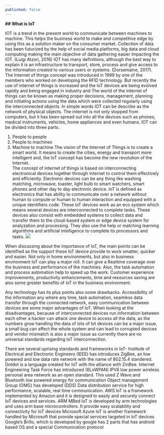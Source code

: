 ```yaml
---
published: false
---
```

**## What is IoT**

IOT is a trend in the present world to communicate between machines to machine. This helps the business world to make and competitive edge by using this as a solution maker on the consumer market. Collection of data has been futurized by the help of social media platforms, big data and cloud computing making the main objective of data gathering easier impacting the IOT. (Luigi Atzori, 2016) IOT has many definitions, although the best way to explain it is an infrastructure to transport, store, process and give access to the information created to various users or systems. (Dorsemaine, 2017).
The Internet of things concept was introduced in 1999 by one of the members who worked on developing the RFID technology. But recently the use of internet of things is increased and the IoT devices are being evolved rapidly and being engaged in industry and 
The world of the internet of things can be known as making proper decisions, management, planning and initiating actions using the data which were collected regularly using the interconnected objects. In simple words IOT can be describe as the network of physical objects. The internet is not only stopped from computers, but it has been spread out into all the devices such as phones, medical instruments, vehicles, home appliances and even humans. 
IOT can be divided into three parts. 
1.	People to people
2.	People to machines
3.	Machine to machine
The vision of the Internet of Things is to create a smart world. It means to create the cities, energy and transport more intelligent and, the IoT concept has become the new revolution of the Internet.  
The concept of internet of things is based on interconnecting electronical devices together through internet to control them effectively and efficiently.  Electronic devices can be any thing like washing matching, microwave, toaster, light bulb to smart watchers, smart phones and other day to day electronic device. IoT is defined as electronics that has ability to communicate over a network without human to compute or human to human interaction and equipped with a unique identifiers code.
These IoT devices work as an eco system which means several devices are interconnected to complete tasks. These devices also consist with embedded systems to collect data and transfer them to the cloud-based system or edge device system for analyzation and processing. They also use the help or matching learning algorithms and artificial intelligence to complete its processors and tasks.
![]({{site.baseurl}}/https://cdn.ttgtmedia.com/rms/onlineimages/iota-iot_system_mobile.png)

 When discussing about the importance of IoT, the main points can be identified as the support these IoT device provide to work smatter, quicker and easier. Not only in home environments, but also in business environment IoT can play a major roll. It can give a Realtime coverage over the business and performance of the machines. Also, the task automation and process automation help to speed up the work. Customer experience improvements, productivity enhancements, time and resources saving are also some greater benefits of IoT in the business environment.   

Any technology has its plus points also some drawbacks. Accessibility of the information any where any time, task automation, seamless data transfer through the connected network, easy communication between devices are some major advantages of IoT. When looking at the disadvantages, because of interconnected devices run information between each other a hacker can attack one device to access all the data, as the numbers grow handling the data of lots of Iot devices can be a major issue, a small bug can affect the whole system and can lead to corrupted devices and vendor mismatch is also a major issue as currently there are no universal standards regarding IoT interconnection. 

There are several uprising standards and frameworks in IoT-
Institute of Electrical and Electronic Engineers (IEEE) has introduces ZigBee, an low powered and low data rate network with the name of 802.15.4 slandered. Dotdot is a language created for IoT with the alliance with ZinBee.
Internet Engineering Task Force has introduced (6LoWPAN) IPV6 low power wireless personal area network as an open standard. This used Z Wave and Bluetooth low powered energy for communication 
Object management Group (OMG) has developed (DDS) Data distribution service for high performance, scalable, real time communication.
AWS IoT is a framework implemented by Amazon and it is designed to easily and securely connect IoT devices and services.
ARM MBed IoT is developed by arm technologies and uses arm base microcontrollers. It provide easy scalability and connectivity for IoT devices
Microsoft Azure IoT is another framework handled by Microsoft that provide special services targeted in IoT devices
Google’s Brillo, which is developed by google has 2 parts that has android based OS and a special Communication protocol 



